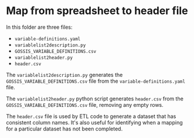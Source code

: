 # Map from spreadsheet to header file

In this folder are three files:

* `variable-definitions.yaml`
* `variablelist2description.py`
* `GOSSIS_VARIABLE_DEFINITIONS.csv`
* `variablelist2header.py`
* `header.csv`

The `variablelist2description.py` generates the `GOSSIS_VARIABLE_DEFINITIONS.csv` file from the `variable-definitions.yaml` file.

The `variablelist2header.py` python script generates `header.csv` from the `GOSSIS_VARIABLE_DEFINITIONS.csv` file, removing any empty rows.

The `header.csv` file is used by ETL code to generate a dataset that has consistent column names.
It's also useful for identifying when a mapping for a particular dataset has not been completed.
